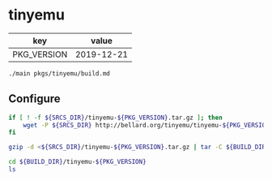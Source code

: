 # tinyemu

| key         | value      |
| ----------- | ---------- |
| PKG_VERSION | 2019-12-21 |

```sh
./main pkgs/tinyemu/build.md
```

## Configure

```sh
if [ ! -f ${SRCS_DIR}/tinyemu-${PKG_VERSION}.tar.gz ]; then
    wget -P ${SRCS_DIR} http://bellard.org/tinyemu/tinyemu-${PKG_VERSION}.tar.gz
fi

gzip -d <${SRCS_DIR}/tinyemu-${PKG_VERSION}.tar.gz | tar -C ${BUILD_DIR} -x
```

```sh
cd ${BUILD_DIR}/tinyemu-${PKG_VERSION}
ls
```
